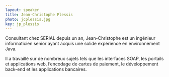 ```yaml
---
layout: speaker
title: Jean-Christophe Plessis
photo: jcplessis.jpg
key: jp_plessis
---
```


Consultant chez SERIAL depuis un an, Jean-Christophe est un ingénieur informaticien senior ayant acquis une solide expérience en environnement Java. 

Il a travaillé sur de nombreux sujets tels que les interfaces SOAP, les portails et applications web, l’encodage de cartes de paiement, le développement back-end et les applications bancaires.